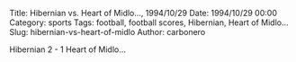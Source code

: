Title: Hibernian vs. Heart of Midlo…, 1994/10/29
Date: 1994/10/29 00:00
Category: sports
Tags: football, football scores, Hibernian, Heart of Midlo…
Slug: hibernian-vs-heart-of-midlo
Author: carbonero


Hibernian 2 - 1 Heart of Midlo…
